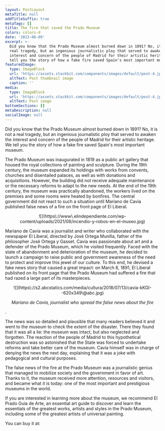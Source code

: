 ```yaml
---
layout: PostLayout
metaTitle: null
addTitleSuffix: true
metaTags: []
title: The fire that saved the Prado Museum
colors: colors-d
date: '2023-08-09'
excerpt: >-
  Did you know that the Prado Museum almost burned down in 1891? No, it is not a
  real tragedy, but an ingenious journalistic ploy that served to awaken the
  interest and concern of the people of Madrid for their artistic heritage. We
  tell you the story of how a fake fire saved Spain's most important museum.
featuredImage:
  type: ImageBlock
  url: 'https://assets.stackbit.com/components/images/default/post-4.jpeg'
  altText: Post thumbnail image
  caption: ''
media:
  type: ImageBlock
  url: 'https://assets.stackbit.com/components/images/default/post-4.jpeg'
  altText: Post image
bottomSections: []
metaDescription: null
socialImage: null
---
```

Did you know that the Prado Museum almost burned down in 1891? No, it is not a real tragedy, but an ingenious journalistic ploy that served to awaken the interest and concern of the people of Madrid for their artistic heritage. We tell you the story of how a fake fire saved Spain's most important museum.

The Prado Museum was inaugurated in 1819 as a public art gallery that housed the royal collections of painting and sculpture. During the 19th century, the museum expanded its holdings with works from convents, churches and disentailed palaces, as well as with donations and acquisitions. However, the building did not receive adequate maintenance or the necessary reforms to adapt to the new needs. At the end of the 19th century, the museum was practically abandoned, the workers lived on the premises and some rooms were heated by bonfires. The central government did not react to such a situation until Mariano de Cavia published false news of a fire on the front page of El Liberal.

<center>![](https\://www\.elindependiente.com/wp-content/uploads/2021/08/incendio-y-robos-en-el-museo.jpg)</center>

Mariano de Cavia was a journalist and writer who collaborated with the newspaper El Liberal, directed by José Ortega Munilla, father of the philosopher José Ortega y Gasset. Cavia was passionate about art and a defender of the Prado Museum, which he visited frequently. Faced with the state of abandonment and deterioration of the museum, he decided to launch a campaign to raise public and government awareness of the need to protect and improve this jewel of our culture. To this end, he devised a fake news story that caused a great impact: on March 8, 1891, El Liberal published on its front page that the Prado Museum had suffered a fire that had razed a large part of its masterpieces.

<center>![](https\://s2.abcstatics.com/media/cultura/2018/07/13/cavia-kKGI--620x349\@abc.jpg)

*Mariano de Cavia, journalist who spread the false news about the fire*</center>.

The news was so detailed and plausible that many readers believed it and went to the museum to check the extent of the disaster. There they found that it was all a lie: the museum was intact, but also neglected and forgotten. The reaction of the people of Madrid to this hypothetical destruction was so astonished that the State was forced to undertake reforms and take better care of the museum. Cavia himself was in charge of denying the news the next day, explaining that it was a joke with pedagogical and cultural purposes.

The false news of the fire at the Prado Museum was a journalistic genius that managed to mobilize society and the government in favor of art. Thanks to it, the museum received more attention, resources and visitors, and became what it is today: one of the most important and prestigious museums in the world.

If you are interested in learning more about the museum, we recommend El Prado Guía de Arte, an essential art guide to discover and learn the essentials of the greatest works, artists and styles in the Prado Museum, including some of the greatest artists of universal painting.

You can buy it at:
